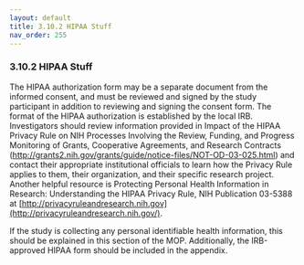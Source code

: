 ```yaml
---
layout: default
title: 3.10.2 HIPAA Stuff
nav_order: 255
---
```


### 3.10.2 HIPAA Stuff

The HIPAA authorization form may be a separate document from the
informed consent, and must be reviewed and signed by the study
participant in addition to reviewing and signing the consent form. The
format of the HIPAA authorization is established by the local IRB.
Investigators should review information provided in Impact of the HIPAA
Privacy Rule on NIH Processes Involving the Review, Funding, and
Progress Monitoring of Grants, Cooperative Agreements, and Research
Contracts
(<http://grants2.nih.gov/grants/guide/notice-files/NOT-OD-03-025.html>)
and contact their appropriate institutional officials to learn how the
Privacy Rule applies to them, their organization, and their specific
research project. Another helpful resource is Protecting Personal Health
Information in Research: Understanding the HIPAA Privacy Rule, NIH
Publication 03-5388 at
[http://privacyruleandresearch.nih.gov](http://privacyruleandresearch.nih.gov/).

If the study is collecting any personal identifiable health information,
this should be explained in this section of the MOP. Additionally, the
IRB-approved HIPAA form should be included in the appendix.

